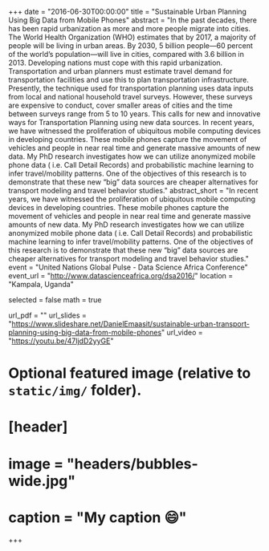 +++
date = "2016-06-30T00:00:00"
title = "Sustainable Urban Planning Using Big Data from Mobile Phones"
abstract = "In the past decades, there has been rapid urbanization as more and more people migrate into cities. The World Health Organization (WHO) estimates that by 2017, a majority of people will be living in urban areas. By 2030, 5 billion people—60 percent of the world’s population—will live in cities, compared with 3.6 billion in 2013. Developing nations must cope with this rapid urbanization. Transportation and urban planners must estimate travel demand for transportation facilities and use this to plan transportation infrastructure. Presently, the technique used for transportation planning uses data inputs from local and national household travel surveys. However, these surveys are expensive to conduct, cover smaller areas of cities and the time between surveys range from 5 to 10 years. This calls for new and innovative ways for Transportation Planning using new data sources. In recent years, we have witnessed the proliferation of ubiquitous mobile computing devices in developing countries. These mobile phones capture the movement of vehicles and people in near real time and generate massive amounts of new data.  My PhD research investigates how we can utilize anonymized mobile phone data ( i.e. Call Detail Records) and probabilistic machine learning to infer travel/mobility patterns. One of the objectives of this research is to demonstrate that these new “big” data sources are cheaper alternatives for transport modeling and travel behavior studies."
abstract_short = "In recent years, we have witnessed the proliferation of ubiquitous mobile computing devices in developing countries. These mobile phones capture the movement of vehicles and people in near real time and generate massive amounts of new data.  My PhD research investigates how we can utilize anonymized mobile phone data ( i.e. Call Detail Records) and probabilistic machine learning to infer travel/mobility patterns. One of the objectives of this research is to demonstrate that these new “big” data sources are cheaper alternatives for transport modeling and travel behavior studies."
event = "United Nations Global Pulse - Data Science Africa Conference"
event_url = "http://www.datascienceafrica.org/dsa2016/"
location = "Kampala, Uganda"

selected = false
math = true

url_pdf = ""
url_slides = "https://www.slideshare.net/DanielEmaasit/sustainable-urban-transport-planning-using-big-data-from-mobile-phones"
url_video = "https://youtu.be/47IjdD2yyGE"

# Optional featured image (relative to `static/img/` folder).
# [header]
# image = "headers/bubbles-wide.jpg"
# caption = "My caption :smile:"

+++
